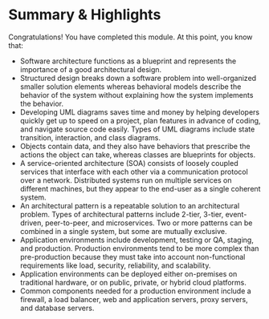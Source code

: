 # Summary & Highlights

Congratulations! You have completed this module. At this point, you know that: 

- Software architecture functions as a blueprint and represents the importance of a good architectural design. 
- Structured design breaks down a software problem into well-organized smaller solution elements whereas behavioral models describe the behavior of the system without explaining how the system implements the behavior. 
- Developing UML diagrams saves time and money by helping developers quickly get up to speed on a project, plan features in advance of coding, and navigate source code easily. Types of UML diagrams include state transition, interaction, and class diagrams.  
- Objects contain data, and they also have behaviors that prescribe the actions the object can take, whereas classes are blueprints for objects.  
- A service-oriented architecture (SOA) consists of loosely coupled services that interface with each other via a communication protocol over a network. Distributed systems run on multiple services on different machines, but they appear to the end-user as a single coherent system. 
- An architectural pattern is a repeatable solution to an architectural problem. Types of architectural patterns include 2-tier, 3-tier, event-driven, peer-to-peer, and microservices. Two or more patterns can be combined in a single system, but some are mutually exclusive.  
- Application environments include development, testing or QA, staging, and production. Production environments tend to be more complex than pre-production because they must take into account non-functional requirements like load, security, reliability, and scalability.  
- Application environments can be deployed either on-premises on traditional hardware, or on public, private, or hybrid cloud platforms. 
- Common components needed for a production environment include a firewall, a load balancer, web and application servers, proxy servers, and database servers. 
